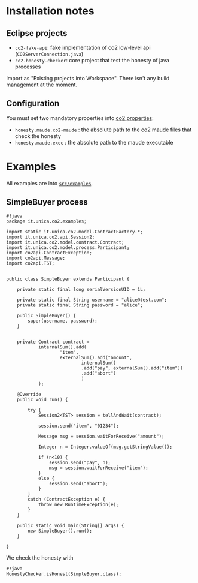 # Installation notes #
## Eclipse projects ##
* `co2-fake-api`: fake implementation of co2 low-level api (`CO2ServerConnection.java`)
* `co2-honesty-checker`: core project that test the honesty of java processes

Import as "Existing projects into Workspace". There isn't any build management at the moment.

## Configuration ##
You must set two mandatory properties into [co2.properties](/co2-honesty-checker/src/main/resources/co2.properties):

* `honesty.maude.co2-maude` : the absolute path to the co2 maude files that check the honesty
* `honesty.maude.exec` : the absolute path to the maude executable

# Examples #
All examples are into [`src/examples`](co2-honesty-checker/src/examples/).

## SimpleBuyer process ##
```
#!java
package it.unica.co2.examples;

import static it.unica.co2.model.ContractFactory.*;
import it.unica.co2.api.Session2;
import it.unica.co2.model.contract.Contract;
import it.unica.co2.model.process.Participant;
import co2api.ContractException;
import co2api.Message;
import co2api.TST;


public class SimpleBuyer extends Participant {

	private static final long serialVersionUID = 1L;
	
	private static final String username = "alice@test.com";
	private static final String password = "alice";
	
	public SimpleBuyer() {
		super(username, password);
	}

	
	private Contract contract = 
			internalSum().add(
					"item",
					externalSum().add("amount",
							internalSum()
							.add("pay", externalSum().add("item"))
							.add("abort")
							)
			);
	
	@Override
	public void run() {
		
		try {
			Session2<TST> session = tellAndWait(contract);
			
			session.send("item", "01234");
			
			Message msg = session.waitForReceive("amount");
			
			Integer n = Integer.valueOf(msg.getStringValue());
			
			if (n<10) {
				session.send("pay", n);
				msg = session.waitForReceive("item");
			}
			else {
				session.send("abort");
			}
		}
		catch (ContractException e) {
			throw new RuntimeException(e);
		}
	}

	public static void main(String[] args) {
		new SimpleBuyer().run();
	}

}
```
We check the honesty with
```
#!java
HonestyChecker.isHonest(SimpleBuyer.class);
```